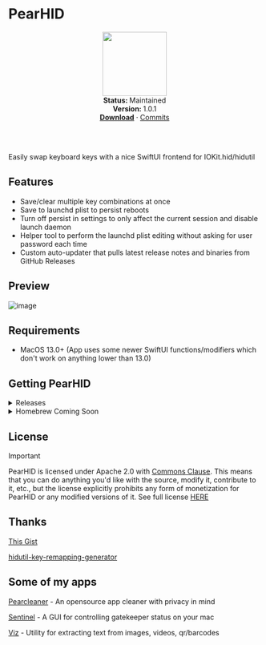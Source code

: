 # PearHID
<p align="center">
  <img src="https://github.com/user-attachments/assets/c37566e7-144f-4189-b7c5-c27b80acd5a1" width="128" height="128" />
   <br />
   <strong>Status: </strong>Maintained 
   <br />
   <strong>Version: </strong>1.0.1
   <br />
   <a href="https://github.com/alienator88/PearHID/releases"><strong>Download</strong></a>
    · 
   <a href="https://github.com/alienator88/PearHID/commits">Commits</a>
   <br />
   <br />
</p>
</br>

Easily swap keyboard keys with a nice SwiftUI frontend for IOKit.hid/hidutil


## Features
- Save/clear multiple key combinations at once
- Save to launchd plist to persist reboots
- Turn off persist in settings to only affect the current session and disable launch daemon
- Helper tool to perform the launchd plist editing without asking for user password each time
- Custom auto-updater that pulls latest release notes and binaries from GitHub Releases


## Preview
![image](https://github.com/user-attachments/assets/e9887a1d-44d4-4b89-9b26-edc00551ca87)


## Requirements
- MacOS 13.0+ (App uses some newer SwiftUI functions/modifiers which don't work on anything lower than 13.0)


## Getting PearHID

<details>
  <summary>Releases</summary>

Pre-compiled, always up-to-date versions are available from my [releases](https://github.com/alienator88/PearHID/releases) page.
</details>

<details>
  <summary>Homebrew Coming Soon</summary>

You can add the app via Homebrew:
```

```
</details>


## License
> [!IMPORTANT]
> PearHID is licensed under Apache 2.0 with [Commons Clause](https://commonsclause.com/). This means that you can do anything you'd like with the source, modify it, contribute to it, etc., but the license explicitly prohibits any form of monetization for PearHID or any modified versions of it. See full license [HERE](https://github.com/alienator88/Sentinel/blob/main/LICENSE.md)

## Thanks
[This Gist](https://gist.github.com/bennlee/0f5bc8dc15a53b2cc1c81cd92363bf18)

[hidutil-key-remapping-generator](https://github.com/amarsyla/hidutil-key-remapping-generator)

## Some of my apps

[Pearcleaner](https://github.com/alienator88/Pearcleaner) - An opensource app cleaner with privacy in mind

[Sentinel](https://github.com/alienator88/Sentinel) - A GUI for controlling gatekeeper status on your mac

[Viz](https://github.com/alienator88/Viz) - Utility for extracting text from images, videos, qr/barcodes
